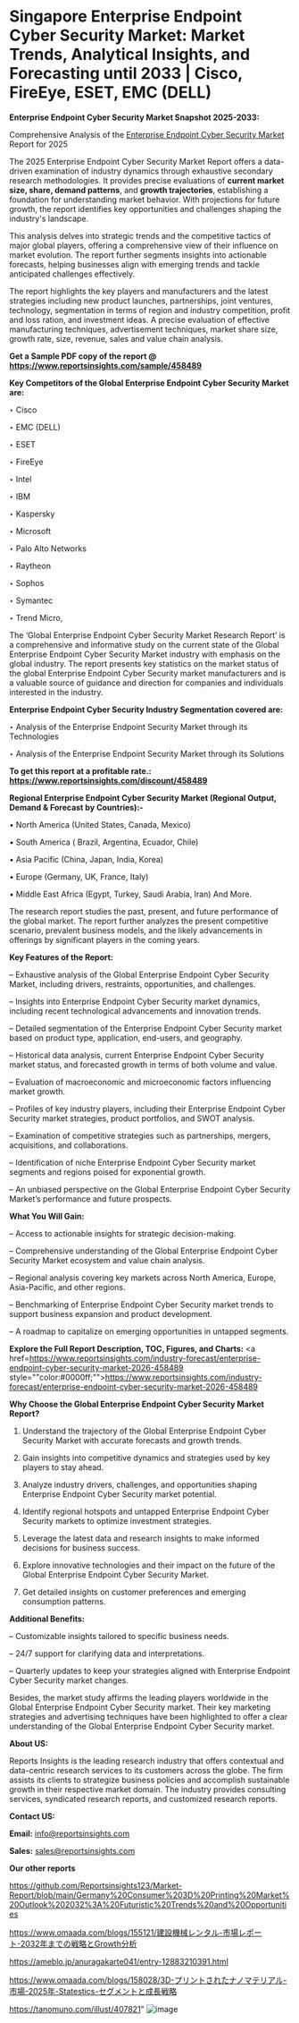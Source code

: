 # Singapore Enterprise Endpoint Cyber Security Market: Market Trends, Analytical Insights, and Forecasting until 2033 | Cisco, FireEye, ESET, EMC (DELL)

<strong>Enterprise Endpoint Cyber Security Market Snapshot 2025-2033:</strong>

Comprehensive Analysis of the <a href=https://www.reportsinsights.com/sample/458489>Enterprise Endpoint Cyber Security Market</a> Report for 2025

The 2025 Enterprise Endpoint Cyber Security Market Report offers a data-driven examination of industry dynamics through exhaustive secondary research methodologies. It provides precise evaluations of <strong>current market size, share, demand patterns</strong>, and <strong>growth trajectories</strong>, establishing a foundation for understanding market behavior. With projections for future growth, the report identifies key opportunities and challenges shaping the industry's landscape.

This analysis delves into strategic trends and the competitive tactics of major global players, offering a comprehensive view of their influence on market evolution. The report further segments insights into actionable forecasts, helping businesses align with emerging trends and tackle anticipated challenges effectively.

The report highlights the key players and manufacturers and the latest strategies including new product launches, partnerships, joint ventures, technology, segmentation in terms of region and industry competition, profit and loss ration, and investment ideas. A precise evaluation of effective manufacturing techniques, advertisement techniques, market share size, growth rate, size, revenue, sales and value chain analysis.

<strong>Get a Sample PDF copy of the report @ <a href=https://www.reportsinsights.com/sample/458489 style=color:#0000ff;>https://www.reportsinsights.com/sample/458489</a></strong>

<strong>Key Competitors of the Global Enterprise Endpoint Cyber Security Market are:</strong>

‣ Cisco

‣ EMC (DELL)

‣ ESET

‣ FireEye

‣ Intel

‣ IBM

‣ Kaspersky

‣ Microsoft

‣ Palo Alto Networks

‣ Raytheon

‣ Sophos

‣ Symantec

‣ Trend Micro,

The ‘Global Enterprise Endpoint Cyber Security Market Research Report’ is a comprehensive and informative study on the current state of the Global Enterprise Endpoint Cyber Security Market industry with emphasis on the global industry. The report presents key statistics on the market status of the global Enterprise Endpoint Cyber Security market manufacturers and is a valuable source of guidance and direction for companies and individuals interested in the industry.

<strong>Enterprise Endpoint Cyber Security Industry Segmentation covered are:</strong>

‣ Analysis of the Enterprise Endpoint Security Market through its Technologies

‣ Analysis of the Enterprise Endpoint Security Market through its Solutions

<strong>To get this report at a profitable rate.: <a href=https://www.reportsinsights.com/discount/458489 style=color:#0000ff;>https://www.reportsinsights.com/discount/458489</a></strong>

<strong>Regional Enterprise Endpoint Cyber Security Market (Regional Output, Demand &amp; Forecast by Countries):-</strong>

• North America (United States, Canada, Mexico)

• South America ( Brazil, Argentina, Ecuador, Chile)

• Asia Pacific (China, Japan, India, Korea)

• Europe (Germany, UK, France, Italy)

• Middle East Africa (Egypt, Turkey, Saudi Arabia, Iran) And More.

The research report studies the past, present, and future performance of the global market. The report further analyzes the present competitive scenario, prevalent business models, and the likely advancements in offerings by significant players in the coming years.

<strong>Key Features of the Report:</strong>

– Exhaustive analysis of the Global Enterprise Endpoint Cyber Security Market, including drivers, restraints, opportunities, and challenges.

– Insights into Enterprise Endpoint Cyber Security market dynamics, including recent technological advancements and innovation trends.

– Detailed segmentation of the Enterprise Endpoint Cyber Security market based on product type, application, end-users, and geography.

– Historical data analysis, current Enterprise Endpoint Cyber Security market status, and forecasted growth in terms of both volume and value.

– Evaluation of macroeconomic and microeconomic factors influencing market growth.

– Profiles of key industry players, including their Enterprise Endpoint Cyber Security market strategies, product portfolios, and SWOT analysis.

– Examination of competitive strategies such as partnerships, mergers, acquisitions, and collaborations.

– Identification of niche Enterprise Endpoint Cyber Security market segments and regions poised for exponential growth.

– An unbiased perspective on the Global Enterprise Endpoint Cyber Security Market’s performance and future prospects.

<strong>What You Will Gain:</strong>

– Access to actionable insights for strategic decision-making.

– Comprehensive understanding of the Global Enterprise Endpoint Cyber Security Market ecosystem and value chain analysis.

– Regional analysis covering key markets across North America, Europe, Asia-Pacific, and other regions.

– Benchmarking of Enterprise Endpoint Cyber Security market trends to support business expansion and product development.

– A roadmap to capitalize on emerging opportunities in untapped segments.

<strong>Explore the Full Report Description, TOC, Figures, and Charts:</strong>
<a href=https://www.reportsinsights.com/industry-forecast/enterprise-endpoint-cyber-security-market-2026-458489 style=""color:#0000ff;"">https://www.reportsinsights.com/industry-forecast/enterprise-endpoint-cyber-security-market-2026-458489</a>

<strong>Why Choose the Global Enterprise Endpoint Cyber Security Market Report?</strong>

1. Understand the trajectory of the Global Enterprise Endpoint Cyber Security Market with accurate forecasts and growth trends.

2. Gain insights into competitive dynamics and strategies used by key players to stay ahead.

3. Analyze industry drivers, challenges, and opportunities shaping Enterprise Endpoint Cyber Security market potential.

4. Identify regional hotspots and untapped Enterprise Endpoint Cyber Security markets to optimize investment strategies.

5. Leverage the latest data and research insights to make informed decisions for business success.

6. Explore innovative technologies and their impact on the future of the Global Enterprise Endpoint Cyber Security Market.

7. Get detailed insights on customer preferences and emerging consumption patterns.

<strong>Additional Benefits:</strong>

– Customizable insights tailored to specific business needs.

– 24/7 support for clarifying data and interpretations.

– Quarterly updates to keep your strategies aligned with Enterprise Endpoint Cyber Security market changes.

Besides, the market study affirms the leading players worldwide in the Global Enterprise Endpoint Cyber Security market. Their key marketing strategies and advertising techniques have been highlighted to offer a clear understanding of the Global Enterprise Endpoint Cyber Security market.

<strong><strong>About US</strong>:</strong>

Reports Insights is the leading research industry that offers contextual and data-centric research services to its customers across the globe. The firm assists its clients to strategize business policies and accomplish sustainable growth in their respective market domain. The industry provides consulting services, syndicated research reports, and customized research reports.

<strong>Contact US:</strong>

<p class=><b>Email:</b> <a href=mailto:info@reportsinsights.com>info@reportsinsights.com</a></p>
<p class=><b>Sales:</b> <a href=mailto:sales@reportsinsights.com>sales@reportsinsights.com</a></p>

<strong>Our other reports</strong>

<a href=https://github.com/Reportsinsights123/Market-Report/blob/main/Germany%20Consumer%203D%20Printing%20Market%20Outlook%202032%3A%20Futuristic%20Trends%20and%20Opportunities>https://github.com/Reportsinsights123/Market-Report/blob/main/Germany%20Consumer%203D%20Printing%20Market%20Outlook%202032%3A%20Futuristic%20Trends%20and%20Opportunities</a>

<a href=https://www.omaada.com/blogs/155121/建設機械レンタル-市場レポート-2032年までの戦略とGrowth分析>https://www.omaada.com/blogs/155121/建設機械レンタル-市場レポート-2032年までの戦略とGrowth分析</a>

<a href=https://ameblo.jp/anuragakarte041/entry-12883210391.html>https://ameblo.jp/anuragakarte041/entry-12883210391.html</a>

<a href=https://www.omaada.com/blogs/158028/3D-プリントされたナノマテリアル-市場-2025年-Statestics-セグメントと成長戦略>https://www.omaada.com/blogs/158028/3D-プリントされたナノマテリアル-市場-2025年-Statestics-セグメントと成長戦略</a>

<a href=https://tanomuno.com/illust/407821>https://tanomuno.com/illust/407821</a>"
![image](https://github.com/user-attachments/assets/1e82a7d4-ca1c-4a54-ad4f-436f96b5d0f5)
